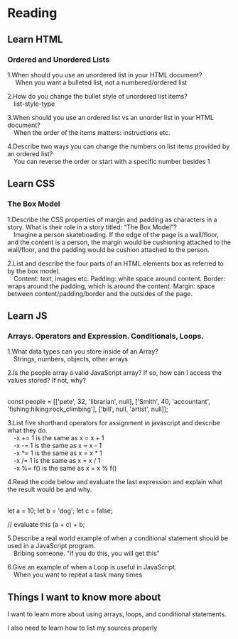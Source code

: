 # Reading  

## Learn HTML  
### Ordered and Unordered Lists  

1.When should you use an unordered list in your HTML document?  
&ensp;&ensp; When you want a bulleted list, not a numbered/ordered list  

2.How do you change the bullet style of unordered list items?  
&ensp;&ensp;list-style-type  

3.When should you use an ordered list vs an unorder list in your HTML document?  
&ensp;&ensp;When the order of the items matters: instructions etc.  

4.Describe two ways you can change the numbers on list items provided by an ordered list?  
&ensp;&ensp;You can reverse the order or start with a specific number besides 1  

## Learn CSS  
### The Box Model  

1.Describe the CSS properties of margin and padding as characters in a story. What is their role in a story titled: “The Box Model”?  
&ensp;&ensp;Imagine a person skateboading. If the edge of the page is a wall/floor, and the content is a person, the margin would be cushioning attached to the wall/floor, and the padding would be cushion attached to the person.   

2.List and describe the four parts of an HTML elements box as referred to by the box model.  
&ensp;&ensp;Content: text, images etc. Padding: white space around content. Border: wraps around the padding, which is around the content. Margin: space between content/padding/border and the outsides of the page.  

## Learn JS  
### Arrays. Operators and Expression. Conditionals, Loops.  

1.What data types can you store inside of an Array?  
&ensp;&ensp;Strings, numbers, objects, other arrays  

2.Is the people array a valid JavaScript array? If so, how can I access the values stored? If not, why?  
&ensp;&ensp;

 const people = [['pete', 32, 'librarian', null], ['Smith', 40, 'accountant', 'fishing:hiking:rock_climbing'], ['bill', null, 'artist', null]];  

3.List five shorthand operators for assignment in javascript and describe what they do.  
&ensp;&ensp;-x += 1 is the same as x = x + 1  
&ensp;&ensp;-x -= 1 is the same as x = x - 1  
&ensp;&ensp;-x *= 1 is the same as x = x * 1   
&ensp;&ensp;-x /= 1 is the same as x = x / 1   
&ensp;&ensp;-x %= f() is the same as x = x % f()  


4.Read the code below and evaluate the last expression and explain what the result would be and why.  
&ensp;&ensp;

 let a = 10;
 let b = 'dog';
 let c = false;

 // evaluate this
 (a + c) + b;  

5.Describe a real world example of when a conditional statement should be used in a JavaScript program.  
&ensp;&ensp;Bribing someone. "if you do this, you will get this"  

6.Give an example of when a Loop is useful in JavaScript.  
&ensp;&ensp;When you want to repeat a task many times  

## Things I want to know more about
I want to learn more about using arrays, loops, and conditional statements.

I also need to learn how to list my sources properly
